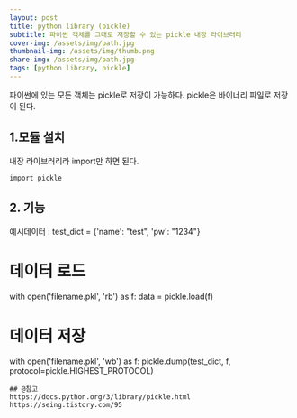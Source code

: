 ```yaml
---
layout: post
title: python library (pickle)
subtitle: 파이썬 객체를 그대로 저장할 수 있는 pickle 내장 라이브러리
cover-img: /assets/img/path.jpg
thumbnail-img: /assets/img/thumb.png
share-img: /assets/img/path.jpg
tags: [python library, pickle]
---
```

파이썬에 있는 모든 객체는 pickle로 저장이 가능하다. pickle은 바이너리 파일로 저장이 된다.

## 1.모듈 설치
내장 라이브러리라 import만 하면 된다.
```
import pickle
```
## 2. 기능
예시데이터 : test_dict = {'name': "test", 'pw': "1234"}

# 데이터 로드
with open('filename.pkl', 'rb') as f:
	data = pickle.load(f)

# 데이터 저장
with open('filename.pkl', 'wb') as f:
	pickle.dump(test_dict, f, protocol=pickle.HIGHEST_PROTOCOL)

```
## @참고
https://docs.python.org/3/library/pickle.html
https://seing.tistory.com/95


